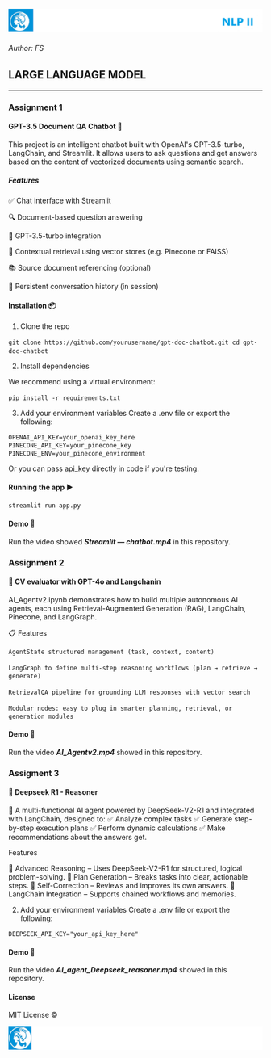
![header](doc/imgs/LogoHeader.png)

###### Author: FS

## LARGE LANGUAGE MODEL
-------------------------

### Assignment 1

#### GPT-3.5 Document QA Chatbot 🧠 

This project is an intelligent chatbot built with OpenAI's GPT-3.5-turbo, LangChain, and Streamlit. It allows users to ask questions and get answers based on the content of vectorized documents using semantic search.

##### Features 

✅ Chat interface with Streamlit

🔍 Document-based question answering

🤖 GPT-3.5-turbo integration

🧠 Contextual retrieval using vector stores (e.g. Pinecone or FAISS)

📚 Source document referencing (optional)

💾 Persistent conversation history (in session)

#### Installation  📦 

1. Clone the repo

`git clone https://github.com/yourusername/gpt-doc-chatbot.git
cd gpt-doc-chatbot`

2. Install dependencies

We recommend using a virtual environment:

`pip install -r requirements.txt`

3. Add your environment variables
Create a .env file or export the following:

```
OPENAI_API_KEY=your_openai_key_here
PINECONE_API_KEY=your_pinecone_key
PINECONE_ENV=your_pinecone_environment
```

Or you can pass api_key directly in code if you're testing.

#### Running  the app ▶️ 

`streamlit run app.py`

#### Demo 📸 

Run the video showed ***Streamlit — chatbot.mp4*** in this repository.

### Assignment 2

#### 🤖 CV evaluator with GPT-4o and Langchanin

AI_Agentv2.ipynb demonstrates how to build multiple autonomous AI agents, each using Retrieval-Augmented Generation (RAG), LangChain, Pinecone, and LangGraph.

📋 Features

    AgentState structured management (task, context, content)

    LangGraph to define multi-step reasoning workflows (plan → retrieve → generate)

    RetrievalQA pipeline for grounding LLM responses with vector search

    Modular nodes: easy to plug in smarter planning, retrieval, or generation modules

#### Demo 📸 

Run the video ***AI_Agentv2.mp4*** showed in this repository.

### Assigment 3 

#### 🤖 Deepseek R1 - Reasoner

🤖 A multi-functional AI agent powered by DeepSeek-V2-R1 and integrated with LangChain, designed to:
✅ Analyze complex tasks
✅ Generate step-by-step execution plans
✅ Perform dynamic calculations
✅ Make recommendations about the answers get.

Features

🔹 Advanced Reasoning – Uses DeepSeek-V2-R1 for structured, logical problem-solving.
🔹 Plan Generation – Breaks tasks into clear, actionable steps.
🔹 Self-Correction – Reviews and improves its own answers.
🔹 LangChain Integration – Supports chained workflows and memories.

2. Add your environment variables
Create a .env file or export the following:
```
DEEPSEEK_API_KEY="your_api_key_here"
```

#### Demo 📸 

Run the video ***AI_agent_Deepseek_reasoner.mp4*** showed  in this repository.

#### License 
MIT License ©

![header](doc/imgs/LogoFooter.png)





